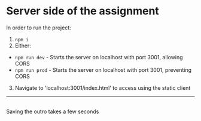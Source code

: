 # Server side of the assignment
In order to run the project:
<br>

1. ```npm i```
2. Either:
* ```npm run dev``` - Starts the server on localhost with port 3001, allowing CORS
* ```npm run prod``` - Starts the server on localhost with port 3001, preventing CORS
3. Navigate to 'localhost:3001/index.html' to access using the static client
---
<br>
Saving the outro takes a few seconds
